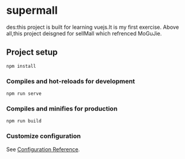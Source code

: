 # supermall
des:this project is built for learning vuejs.It is my first exercise. Above all,this project deisgned for sellMall which refrenced MoGuJie.
## Project setup
```
npm install
```

### Compiles and hot-reloads for development
```
npm run serve
```

### Compiles and minifies for production
```
npm run build
```


### Customize configuration
See [Configuration Reference](https://cli.vuejs.org/config/).
